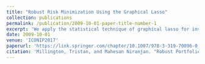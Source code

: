 ```yaml
---
title: "Robust Risk Minimization Using the Graphical Lasso"
collection: publications
permalink: /publication/2009-10-01-paper-title-number-1
excerpt: 'We apply the statistical technique of graphical lasso for inverse covariance estimation of asset price returns in Markowitz portfolio optimisation. Graphical lasso induces sparsity in the inverse covariance matrix, thereby capturing conditional independences between different assets. We show empirical results that not only the resulting minimum risk portfolio is robust, in that the variation in expected returns is reduced when a fraction of the data is assumed missing, but also enables the construction of a financial network in which groups of assets belonging to the same financial sector are linked.'
date: 2009-10-01
venue: 'ICONIP2017'
paperurl: 'https://link.springer.com/chapter/10.1007/978-3-319-70096-0_88'
citation: 'Millington, Tristan, and Mahesan Niranjan. "Robust Portfolio Risk Minimization Using the Graphical Lasso."International Conference on Neural Information Processing. Springer, Cham, 2017.'
---
```

